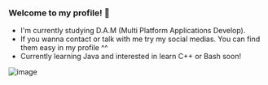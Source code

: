 ### Welcome to my profile! 👋

* I'm currently studying D.A.M (Multi Platform Applications Develop).
* If you wanna contact or talk with me try my social medias. You can find them easy in my profile ^^
* Currently learning Java and interested in learn C++ or Bash soon! 

![image](https://i.4cdn.org/w/1693792218185314.jpg)
